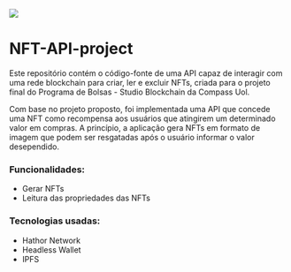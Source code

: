 ![](https://blog.compass.uol/wp-content/uploads/2021/12/MicrosoftTems-image-1-1.jpg)

# NFT-API-project

Este repositório contém o código-fonte de uma API capaz de interagir com uma rede blockchain para criar, ler e excluir NFTs, criada para o projeto final do Programa de Bolsas - Studio Blockchain da Compass Uol.

Com base no projeto proposto, foi implementada uma API que concede uma NFT como recompensa aos usuários que atingirem um determinado valor em compras.
A princípio, a aplicação gera NFTs em formato de imagem que podem ser resgatadas após o usuário informar o valor desependido.

### Funcionalidades:
- Gerar NFTs
- Leitura das propriedades das NFTs

### Tecnologias usadas:
- Hathor Network
- Headless Wallet
- IPFS
